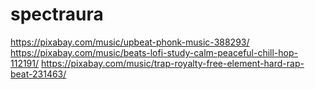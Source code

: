 # spectraura

https://pixabay.com/music/upbeat-phonk-music-388293/
https://pixabay.com/music/beats-lofi-study-calm-peaceful-chill-hop-112191/
https://pixabay.com/music/trap-royalty-free-element-hard-rap-beat-231463/
